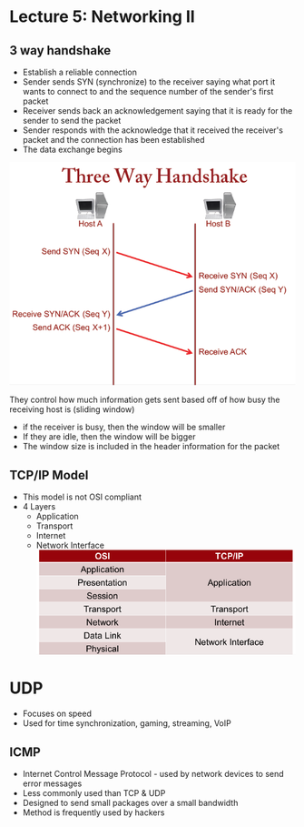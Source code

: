 # Lecture 5: Networking II 

## 3 way handshake 
* Establish a reliable connection 
* Sender sends SYN (synchronize) to the receiver saying what port it wants to connect to and the sequence number of the sender's first packet 
* Receiver sends back an acknowledgement saying that it is ready for the sender to send the packet
* Sender responds with the acknowledge that it received the receiver's packet and the connection has been established
* The data exchange begins 

![Image of the 3way hand shake](images/3wayhandshake.png)

They control how much information gets sent based off of how busy the receiving host is (sliding window) 

* if the receiver is busy, then the window will be smaller 
* If they are idle, then the window will be bigger 
* The window size is included in the header information for the packet 

## TCP/IP Model 
* This model is not OSI compliant 
* 4 Layers 
	* Application 
	* Transport 
	* Internet 
	* Network Interface 
![Chart listing the differences between OSI and TCP/IP](images/osivtcpip.png)

# UDP 
* Focuses on speed 
* Used for time synchronization, gaming, streaming, VoIP   

## ICMP 
* Internet Control Message Protocol - used by network devices to send error messages
* Less commonly used than TCP & UDP 
* Designed to send small packages over a small bandwidth 
* Method is frequently used by hackers
